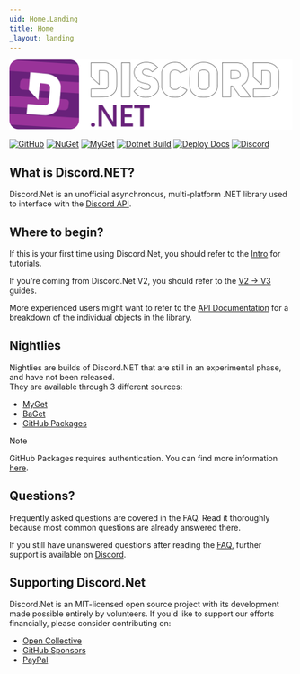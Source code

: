 ```yaml
---
uid: Home.Landing
title: Home
_layout: landing
---
```


![logo](marketing/logo/SVG/Combinationmark%20White%20Border.svg)

[![GitHub](https://img.shields.io/github/last-commit/discord-net/Discord.Net)](https://github.com/discord-net/Discord.Net)
[![NuGet](https://img.shields.io/nuget/vpre/Discord.Net.svg?maxAge=2592000)](https://www.nuget.org/packages/Discord.Net)
[![MyGet](https://img.shields.io/myget/discord-net/vpre/Discord.Net.svg)](https://www.myget.org/feed/Packages/discord-net)
[![Dotnet Build](https://github.com/discord-net/Discord.Net/actions/workflows/dotnet.yml/badge.svg)](https://github.com/discord-net/Discord.Net/actions/workflows/dotnet.yml)
[![Deploy Docs](https://github.com/discord-net/Discord.Net/actions/workflows/docs.yml/badge.svg)](https://github.com/discord-net/Discord.Net/actions/workflows/docs.yml)
[![Discord](https://img.shields.io/discord/848176216011046962?logo=discord&logoColor=white&label=discord&color=%235865F2)](https://discord.gg/dnet)


## What is Discord.NET?

Discord.Net is an unofficial asynchronous, multi-platform .NET library used to
interface with the [Discord API](https://discord.com/).

## Where to begin?

If this is your first time using Discord.Net, you should refer to the
[Intro](xref:Guides.Introduction) for tutorials.

If you're coming from Discord.Net V2, you should refer to the [V2 -> V3](xref:Guides.V2V3Guide) guides.

More experienced users might want to refer to the
[API Documentation](xref:API.Docs) for a breakdown of the individual
objects in the library.

## Nightlies

Nightlies are builds of Discord.NET that are still in an experimental phase, and have not been released.  
They are available through 3 different sources:
- [MyGet](https://www.myget.org/F/discord-net/api/v3/index.json)
- [BaGet](https://baget.discordnet.dev/)
- [GitHub Packages](https://github.com/orgs/discord-net/packages?repo_name=Discord.Net)

> [!NOTE]
> GitHub Packages requires authentication. You can find more information [here](https://docs.github.com/en/packages/working-with-a-github-packages-registry/working-with-the-nuget-registry#authenticating-to-github-packages).

## Questions?

Frequently asked questions are covered in the
FAQ. Read it thoroughly because most common questions are already answered there.

If you still have unanswered questions after reading the [FAQ](xref:FAQ.Basics.GetStarted), further support is available on
[Discord](https://discord.gg/dnet).

## Supporting Discord.Net

Discord.Net is an MIT-licensed open source project with its development made possible entirely by volunteers. 
If you'd like to support our efforts financially, please consider contributing on:

- [Open Collective](https://opencollective.com/discordnet)
- [GitHub Sponsors](https://github.com/sponsors/quinchs)
- [PayPal](https://paypal.me/quinchs)
